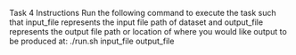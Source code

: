 Task 4 Instructions
Run the following command to execute the task such that 
input_file represents the input file path of dataset and output_file
represents the output file path or location of where you would like output
to be produced at:
./run.sh input_file output_file
